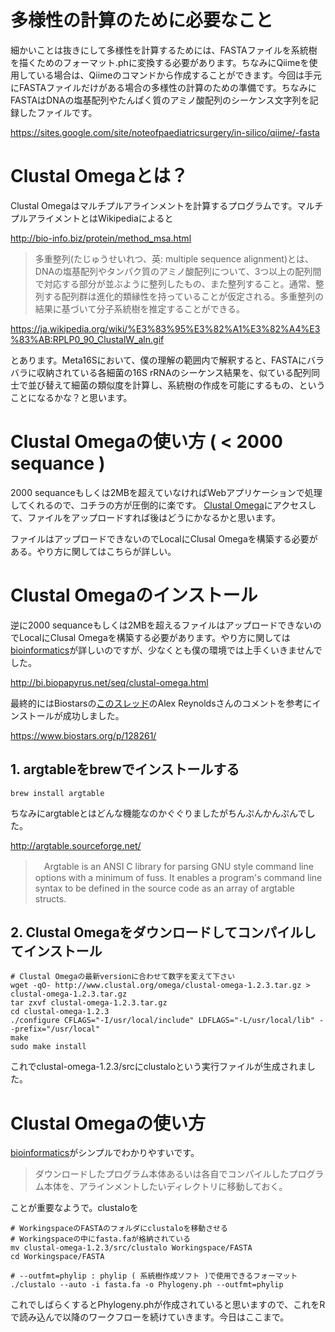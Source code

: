 

# 多様性の計算のために必要なこと
細かいことは抜きにして多様性を計算するためには、FASTAファイルを系統樹を描くためのフォーマット.phに変換する必要があります。ちなみにQiimeを使用している場合は、Qiimeのコマンドから作成することができます。今回は手元にFASTAファイルだけがある場合の多様性の計算のための準備です。ちなみにFASTAはDNAの塩基配列やたんぱく質のアミノ酸配列のシーケンス文字列を記録したファイルです。

https://sites.google.com/site/noteofpaediatricsurgery/in-silico/qiime/-fasta

# Clustal Omegaとは？
Clustal Omegaはマルチプルアラインメントを計算するプログラムです。マルチプルアライメントとはWikipediaによると

http://bio-info.biz/protein/method_msa.html

> 多重整列(たじゅうせいれつ、英: multiple sequence alignment)とは、DNAの塩基配列やタンパク質のアミノ酸配列について、3つ以上の配列間で対応する部分が並ぶように整列したもの、また整列すること。通常、整列する配列群は進化的類縁性を持っていることが仮定される。多重整列の結果に基づいて分子系統樹を推定することができる。

https://ja.wikipedia.org/wiki/%E3%83%95%E3%82%A1%E3%82%A4%E3%83%AB:RPLP0_90_ClustalW_aln.gif

とあります。Meta16Sにおいて、僕の理解の範囲内で解釈すると、FASTAにバラバラに収納されている各細菌の16S rRNAのシーケンス結果を、似ている配列同士で並び替えて細菌の類似度を計算し、系統樹の作成を可能にするもの、ということになるかな？と思います。

# Clustal Omegaの使い方 ( < 2000 sequance )
2000 sequanceもしくは2MBを超えていなければWebアプリケーションで処理してくれるので、コチラの方が圧倒的に楽です。
[Clustal Omega](http://www.ebi.ac.uk/Tools/msa/clustalo/)にアクセスして、ファイルをアップロードすれば後はどうにかなるかと思います。

ファイルはアップロードできないのでLocalにClusal Omegaを構築する必要がある。やり方に関してはこちらが詳しい。


# Clustal Omegaのインストール
逆に2000 sequanceもしくは2MBを超えるファイルはアップロードできないのでLocalにClusal Omegaを構築する必要があります。やり方に関しては[bioinformatics](http://bi.biopapyrus.net/seq/clustal-omega.html)が詳しいのですが、少なくとも僕の環境では上手くいきませんでした。

http://bi.biopapyrus.net/seq/clustal-omega.html

最終的にはBiostarsの[このスレッド](https://www.biostars.org/p/128261/)のAlex Reynoldsさんのコメントを参考にインストールが成功しました。

https://www.biostars.org/p/128261/

## 1. argtableをbrewでインストールする
```
brew install argtable
```
ちなみにargtableとはどんな機能なのかぐぐりましたがちんぷんかんぷんでした。

http://argtable.sourceforge.net/

>　Argtable is an ANSI C library for parsing GNU style command line options with a minimum of fuss. It enables a program's command line syntax to be defined in the source code as an array of argtable structs.

## 2. Clustal Omegaをダウンロードしてコンパイルしてインストール
```
# Clustal Omegaの最新versionに合わせて数字を変えて下さい
wget -qO- http://www.clustal.org/omega/clustal-omega-1.2.3.tar.gz > clustal-omega-1.2.3.tar.gz 
tar zxvf clustal-omega-1.2.3.tar.gz
cd clustal-omega-1.2.3
./configure CFLAGS="-I/usr/local/include" LDFLAGS="-L/usr/local/lib" --prefix="/usr/local"
make
sudo make install
```
これでclustal-omega-1.2.3/srcにclustaloという実行ファイルが生成されました。

# Clustal Omegaの使い方
[bioinformatics](http://bi.biopapyrus.net/seq/clustal-omega.html)がシンプルでわかりやすいです。

> ダウンロードしたプログラム本体あるいは各自でコンパイルしたプログラム本体を、アラインメントしたいディレクトリに移動しておく。

ことが重要なようで。clustaloを

```
# WorkingspaceのFASTAのフォルダにclustaloを移動させる
# Workingspaceの中にfasta.faが格納されている
mv clustal-omega-1.2.3/src/clustalo Workingspace/FASTA
cd Workingspace/FASTA

# --outfmt=phylip : phylip ( 系統樹作成ソフト )で使用できるフォーマット
./clustalo --auto -i fasta.fa -o Phylogeny.ph --outfmt=phylip
```

これでしばらくするとPhylogeny.phが作成されていると思いますので、これをRで読み込んで以降のワークフローを続けていきます。今日はここまで。
